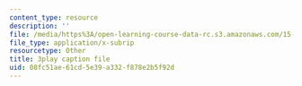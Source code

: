 ```yaml
---
content_type: resource
description: ''
file: /media/https%3A/open-learning-course-data-rc.s3.amazonaws.com/15-s08-fintech-shaping-the-financial-world-spring-2020/08fc51ae61cd5e39a332f878e2b5f92d_90JWoR9MfYU.vtt
file_type: application/x-subrip
resourcetype: Other
title: 3play caption file
uid: 08fc51ae-61cd-5e39-a332-f878e2b5f92d
---
```

